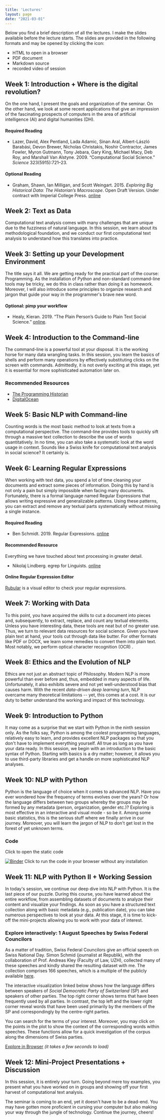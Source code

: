 ```yaml
---
title: 'Lectures'
layout: page
date: "2021-03-01"
---
```


Below you find a brief description of all the lectures. I make the slides available before the lecture starts. The slides are provided in the following formats and may be opened by clicking the icon: 

- HTML to open in a browser <i class="fas fa-desktop"></i> 
- PDF document <i class="fas fa-file-pdf"></i>
- Markdown source <i class="fab fa-github"></i>
- recorded video of session  <i class="fas fa-video"></i>

## Week 1: Introduction + Where is the digital revolution?

On the one hand, I present the goals and organization of the seminar. On the other hand, we look at some recent applications that give an impression of the fascinating prospects of computers in the area of artificial intelligence (AI) and digital humanities (DH).

[<i class="fas fa-desktop"></i>](https://aflueckiger.github.io/KED2021/lectures/html/KED2021_01.html)
[<i class="fas fa-file-pdf"></i>](https://aflueckiger.github.io/KED2021/lectures/pdf/KED2021_01.pdf)
[<i class="fab fa-github"></i>](https://github.com/aflueckiger/KED2021/tree/master/lectures/md/KED2021_01.md)
[<i class="fas fa-video"></i>](https://tube.switch.ch/videos/1d07f265)

#### Required Reading

- Lazer, David, Alex Pentland, Lada Adamic, Sinan Aral, Albert-László Barabási, Devon Brewer, Nicholas Christakis, Noshir Contractor, James Fowler, Myron Gutmann, Tony Jebara, Gary King, Michael Macy, Deb Roy, and Marshall Van Alstyne. 2009. “Computational Social Science.” *Science* 323(5915):721–23.

#### Optional Reading

- Graham, Shawn, Ian Milligan, and Scott Weingart. 2015. *Exploring Big Historical Data: The Historian’s Macroscope*. Open Draft Version. Under contract with Imperial College Press. [online](http://themacroscope.org)



## Week 2: Text as Data

Computational text analysis comes with many challenges that are unique due to the fuzziness of natural language. In this session, we learn about its methodological foundation, and we conduct our first computational text analysis to understand how this translates into practice.

[<i class="fas fa-desktop"></i>](https://aflueckiger.github.io/KED2021/lectures/html/KED2021_02.html)
[<i class="fas fa-file-pdf"></i>](https://aflueckiger.github.io/KED2021/lectures/pdf/KED2021_02.pdf)
[<i class="fab fa-github"></i>](https://github.com/aflueckiger/KED2021/tree/master/lectures/md/KED2021_02.md)
[<i class="fas fa-video"></i>](https://tube.switch.ch/videos/60dbcd87)

## Week 3: Setting up your Development Environment

The title says it all. We are getting ready for the practical part of the course: Programming. As the installation of Python and non-standard command-line tools may be tricky, we do this in class rather than doing it as homework. Moreover, I will also introduce some principles to organize research and jargon that guide your way in the programmer's brave new word.

[<i class="fas fa-desktop"></i>](https://aflueckiger.github.io/KED2021/lectures/html/KED2021_03.html)
[<i class="fas fa-file-pdf"></i>](https://aflueckiger.github.io/KED2021/lectures/pdf/KED2021_03.pdf)
[<i class="fab fa-github"></i>](https://github.com/aflueckiger/KED2021/tree/master/lectures/md/KED2021_03.md) 
[<i class="fas fa-video"></i>](https://tube.switch.ch/videos/J1UAHX6GxT)



#### Optional: pimp your workflow

- Healy, Kieran. 2019. “The Plain Person’s Guide to Plain Text Social Science.” [online](https://kieranhealy.org/publications/plain-person-text/).



## Week 4: Introduction to the Command-line

The command-line is a powerful tool at your disposal. It is the working horse for many data wrangling tasks. In this session, you learn the basics of shells and perform many operations by effectively substituting clicks on the screen with commands. Admittedly, it is not overly exciting at this stage, yet it is essential for more sophisticated automation later on.

[<i class="fas fa-desktop"></i>](https://aflueckiger.github.io/KED2021/lectures/html/KED2021_04.html)
[<i class="fas fa-file-pdf"></i>](https://aflueckiger.github.io/KED2021/lectures/pdf/KED2021_04.pdf)
[<i class="fab fa-github"></i>](https://github.com/aflueckiger/KED2021/tree/master/lectures/md/KED2021_04.md)
[<i class="fas fa-video"></i>](https://tube.switch.ch/videos/653RjYgn8R)


### Recommended Resources

- [The Programming Historian](https://programminghistorian.org/en/lessons/intro-to-bash)
- [DigitalOcean](https://www.digitalocean.com/community/tutorials/an-introduction-to-the-linux-terminal)



## Week 5: Basic NLP with Command-line

Counting words is the most basic method to look at texts from a computational perspective. The command-line provides tools to quickly sift through a massive text collection to describe the use of words quantitatively. In no time, you can also take a systematic look at the word usage in context. Sounds like a Swiss knife for computational text analysis in social science? It certainly is.

[<i class="fas fa-desktop"></i>](https://aflueckiger.github.io/KED2021/lectures/html/KED2021_05.html)
[<i class="fas fa-file-pdf"></i>](https://aflueckiger.github.io/KED2021/lectures/pdf/KED2021_05.pdf)
[<i class="fab fa-github"></i>](https://github.com/aflueckiger/KED2021/tree/master/lectures/md/KED2021_05.md)
[<i class="fas fa-video"></i>](https://tube.switch.ch/videos/t2mm3kJuRs)

## Week 6: Learning Regular Expressions

When working with text data, you spend a lot of time cleaning your documents and extract some pieces of information. Doing this by hand is not only a pain but simply impossible when facing many documents. Fortunately, there is a formal language named Regular Expressions that allows writing expressive and generalizable patterns. Using these patterns, you can extract and remove any textual parts systematically without missing a single instance.

[<i class="fas fa-desktop"></i>](https://aflueckiger.github.io/KED2021/lectures/html/KED2021_06.html)
[<i class="fas fa-file-pdf"></i>](https://aflueckiger.github.io/KED2021/lectures/pdf/KED2021_06.pdf)
[<i class="fab fa-github"></i>](https://github.com/aflueckiger/KED2021/tree/master/lectures/md/KED2021_06.md)
[<i class="fas fa-video"></i>](https://tube.switch.ch/videos/n7Z4sut3Re)

#### Required Reading

- Ben Schmidt. 2019. Regular Expressions. [online](https://github.com/HumanitiesDataAnalysis/HDA19/blob/master/Handouts/01-regex.pdf)

#### Recommended Resource

Everything we have touched about text processing in greater detail.

- Nikolaj Lindberg. egrep for Linguists. [online](https://stts.se/egrep_for_linguists/egrep_for_linguists.pdf)

#### Online Regular Expression Editor

[Rubular](https://rubular.com/) is a visual editor to check your regular expressions.

## Week 7: Working with Data

To this point, you have acquired the skills to cut a document into pieces and, subsequently, to extract, replace, and count any textual elements. Unless you have interesting data, these tools are neat but of no greater use. Thus, we turn to relevant data resources for social science. Given you have plain text at hand, your tools cut through data like butter. For other formats like PDF or DOCX, we learn some remedies to convert them into plain text. Most notably, we perform optical character recognition (OCR) .

[<i class="fas fa-desktop"></i>](https://aflueckiger.github.io/KED2021/lectures/html/KED2021_07.html)
[<i class="fas fa-file-pdf"></i>](https://aflueckiger.github.io/KED2021/lectures/pdf/KED2021_07.pdf)
[<i class="fab fa-github"></i>](https://github.com/aflueckiger/KED2021/tree/master/lectures/md/KED2021_07.md)
[<i class="fas fa-video"></i>](https://tube.switch.ch/videos/yqvP9Ve8jv)

## Week 8: Ethics and the Evolution of NLP

Ethics are not just an abstract topic of Philosophy. Modern NLP is more powerful than ever before and, thus, embedded in many aspects of life. Unfortunately, it also exhibits severe and not yet well-understood bias that causes harm. With the recent *data-driven deep learning turn*, NLP overcame many theoretical limitations -- yet, this comes at a cost. It is our duty to better understand the working and impact of this technology. 

[<i class="fas fa-desktop"></i>](https://aflueckiger.github.io/KED2021/lectures/html/KED2021_08.html)
[<i class="fas fa-file-pdf"></i>](https://aflueckiger.github.io/KED2021/lectures/pdf/KED2021_08.pdf)
[<i class="fab fa-github"></i>](https://github.com/aflueckiger/KED2021/tree/master/lectures/md/KED2021_08.md)



<!-- 

The world we live in is not made for machines but people -- for better or for worse. While perfectly readable, documents often require a subsequent conversion to allow machine processing. Firstly, digital documents are shipped in various formats and need a conversion to plain text. Secondly, historical documents require an additional step called optical character recognition (OCR) to extract the text from the scanned original. Converting thousands of documents is easy when using the shell.

-->



## Week 9: Introduction to Python

It may come as a surprise that we start with Python in the ninth session only. As the folks say, Python is among the coolest programming languages, relatively easy to learn, and provides excellent NLP packages so that you don't have to implement everything yourself. All true as long as you have your data ready. In this session, we begin with an introduction to the basic syntax of Python. Starting with basics is a dry matter; however, it allows you to use third-party libraries and get a handle on more sophisticated NLP analyses.

[<i class="fas fa-desktop"></i>](https://aflueckiger.github.io/KED2021/lectures/html/KED2021_09.html)
[<i class="fas fa-file-pdf"></i>](https://aflueckiger.github.io/KED2021/lectures/pdf/KED2021_09.pdf)
[<i class="fab fa-github"></i>](https://github.com/aflueckiger/KED2021/tree/master/lectures/md/KED2021_09.md)
[<i class="fas fa-video"></i>](https://tube.switch.ch/videos/hz6jdU36Ek)



## Week 10: NLP with Python

Python is the language of choice when it comes to advanced NLP. Have you ever wondered how the frequency of terms evolves over the years? Or how the language differs between two groups whereby the groups may be formed by any metadata (person, organization, gender etc.)? Exploring is most effective in an interactive and visual mode - so be it. Among some basic statistics, this is the serious stuff where we finally arrive in our journey. Moreover, you will learn the jargon of NLP to don't get lost in the forest of yet unknown terms.

[<i class="fas fa-desktop"></i>](https://aflueckiger.github.io/KED2021/lectures/html/KED2021_10.html)
[<i class="fas fa-file-pdf"></i>](https://aflueckiger.github.io/KED2021/lectures/pdf/KED2021_10.pdf)
[<i class="fab fa-github"></i>](https://github.com/aflueckiger/KED2021/tree/master/lectures/md/KED2021_10.md)
[<i class="fas fa-video"></i>](https://tube.switch.ch/videos/mm25aFfzWz)

### Code

 [<i class="fab fa-github"></i>](https://github.com/aflueckiger/KED2021/blob/master/scripts/KED2021_10.ipynb) Click to open the static code

 [![Binder](https://mybinder.org/badge_logo.svg)](https://mybinder.org/v2/gh/aflueckiger/KED2021/HEAD?filepath=materials%2Fcode%2FKED2021_10.ipynb) Click to run the code in your browser without any installation

## Week 11: NLP with Python II + Working Session

In today's session, we continue our deep dive into NLP with Python. It is the last piece of our puzzle. During this course, you have learned about the entire workflow, from assembling datasets of documents to analyze their content and visualize your findings. As soon as you have a structured text collection along with basic metadata (e.g., publication date), you can take numerous perspectives to look at your data. At this stage, it is time to kick-off the mini-projects allowing you to work with your data of interest. 



[<i class="fas fa-desktop"></i>](https://aflueckiger.github.io/KED2021/lectures/html/KED2021_11.html)
[<i class="fas fa-file-pdf"></i>](https://aflueckiger.github.io/KED2021/lectures/pdf/KED2021_11.pdf)
[<i class="fab fa-github"></i>](https://github.com/aflueckiger/KED2021/tree/master/lectures/md/KED2021_11.md)



### Explore interactively: 1 August Speeches by Swiss Federal Councilors

As a matter of tradition, Swiss Federal Councilors give an official speech on Swiss National Day. Simon Schmid (journalist at Republik), with the collaboration of Prof. Andreas Kley (Faculty of Law, UZH), collected many of these speeches and kindly shared the resulting dataset with me. The collection comprises 166 speeches, which is a multiple of the publicly available [here](https://www.admin.ch/gov/de/start/dokumentation/reden/ansprachen-zum-nationalfeiertag.html).

The interactive visualization linked below shows how the language differs between speakers of *Social Democratic Party of Switzerland* (SP) and speakers of other parties. The top right corner shows terms that have been frequently used by all parties. In contrast, the top left and the lower right corner reveal words that have been used primarily by the members of the SP and correspondingly by the centre-right parties. 

You can search for the terms of your interest. Moreover, you may click on the points in the plot to show the context of the corresponding words within speeches. These functions allow for a quick investigation of the corpus along the dimensions of Swiss parties.

[Explore in Browser](materials/analysis/viz_party_differences.html)  *(it takes a few seconds to load)*



## Week 12: Mini-Project Presentations + Discussion

In this session, it is entirely your turn. Going beyond mere toy examples, you present what you have worked on in groups and showing off your first harvest of computational text analysis. 

The seminar is coming to an end, yet it doesn't have to be a dead-end. You may have gotten more proficient in cursing your computer but also making your way through the jungle of technology. Continue the journey, cheers!

<!--

[<i class="fas fa-desktop"></i>](https://aflueckiger.github.io/KED2021/lectures/html/KED2021_12.html)
[<i class="fas fa-file-pdf"></i>](https://aflueckiger.github.io/KED2021/lectures/pdf/KED2021_12.pdf)
[<i class="fab fa-github"></i>](https://github.com/aflueckiger/KED2021/tree/master/lectures/md/KED2021_12.md)

-->